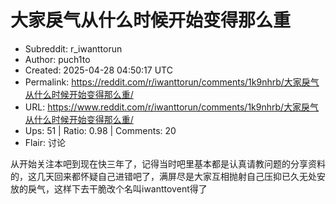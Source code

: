 # 大家戾气从什么时候开始变得那么重

- Subreddit: r_iwanttorun
- Author: puch1to
- Created: 2025-04-28 04:50:17 UTC
- Permalink: https://reddit.com/r/iwanttorun/comments/1k9nhrb/大家戾气从什么时候开始变得那么重/
- URL: https://www.reddit.com/r/iwanttorun/comments/1k9nhrb/大家戾气从什么时候开始变得那么重/
- Ups: 51 | Ratio: 0.98 | Comments: 20
- Flair: 讨论


从开始关注本吧到现在快三年了，记得当时吧里基本都是认真请教问题的分享资料的，这几天回来都怀疑自己进错吧了，满屏尽是大家互相抛射自己压抑已久无处安放的戾气，这样下去干脆改个名叫iwanttovent得了

